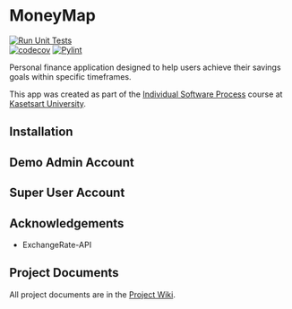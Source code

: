 # MoneyMap
[![Run Unit Tests](../../actions/workflows/unit-tests.yml/badge.svg)](../../actions/workflows/unit-tests.yml)  
[![codecov](../../actions/workflows/code_cov.yml/badge.svg)](../../actions/workflows/code_cov.yml)
[![Pylint](../../actions/workflows/pylint.yml/badge.svg)](../../actions/workflows/pylint.yml)

Personal finance application designed to help users achieve their savings goals within specific timeframes.

This app was created as part of the [Individual Software Process](
https://cpske.github.io/ISP) course at [Kasetsart University](https://www.ku.ac.th).

## Installation

## Demo Admin Account

## Super User Account

## Acknowledgements
  * ExchangeRate-API
    
## Project Documents
All project documents are in the [Project Wiki](../../wiki/Home).

